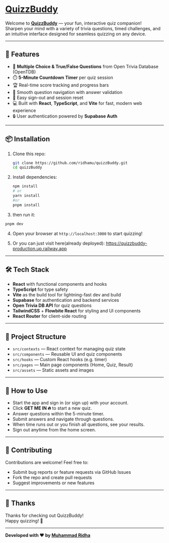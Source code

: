 # [<u>QuizzBuddy</u>](https://quizzbuddy-production.up.railway.app/)

Welcome to [<u>**QuizzBuddy**</u>](https://quizzbuddy-production.up.railway.app/) — your fun, interactive quiz companion!  
Sharpen your mind with a variety of trivia questions, timed challenges, and an intuitive interface designed for seamless quizzing on any device.

---

## 🚀 Features

- 🎯 **Multiple Choice & True/False Questions** from Open Trivia Database (OpenTDB)
- ⏱️ **5-Minute Countdown Timer** per quiz session
- 🏆 Real-time score tracking and progress bars
- 🔄 Smooth question navigation with answer validation
- 🚪 Easy sign-out and session reset
- 💻 Built with **React**, **TypeScript**, and **Vite** for fast, modern web experience
- 🔒 User authentication powered by **Supabase Auth**

---

## 📦 Installation

1. Clone this repo:

   ```bash
   git clone https://github.com/ridhamu/quizzBuddy.git
   cd quizzBuddy
   ```

2. Install dependencies:

   ```bash
   npm install
   # or
   yarn install
   #or
   pnpm install
   ```
3. then run it:
  ```bash
  pnpm dev
  ```

4. Open your browser at `http://localhost:3000` to start quizzing!

5. Or you can just visit here(already deployed): [<u>https://quizzbuddy-production.up.railway.app</u>](https://quizzbuddy-production.up.railway.app)

---

## 🛠️ Tech Stack

- **React** with functional components and hooks
- **TypeScript** for type safety
- **Vite** as the build tool for lightning-fast dev and build
- **Supabase** for authentication and backend services
- **Open Trivia DB API** for quiz questions
- **TailwindCSS** + **Flowbite React** for styling and UI components
- **React Router** for client-side routing

---

## 🧩 Project Structure

- `src/contexts` — React context for managing quiz state  
- `src/components` — Reusable UI and quiz components  
- `src/hooks` — Custom React hooks (e.g. timer)  
- `src/pages` — Main page components (Home, Quiz, Result)  
- `src/assets` — Static assets and images

---

## 🎯 How to Use

- Start the app and sign in (or sign up) with your account.
- Click **GET ME IN 🔥** to start a new quiz.
- Answer questions within the 5-minute timer.
- Submit answers and navigate through questions.
- When time runs out or you finish all questions, see your results.
- Sign out anytime from the home screen.

---

## 🤝 Contributing

Contributions are welcome! Feel free to:

- Submit bug reports or feature requests via GitHub Issues
- Fork the repo and create pull requests
- Suggest improvements or new features


---

## 🙌 Thanks

Thanks for checking out QuizzBuddy!  
Happy quizzing! 🎉

---

**Developed with ❤️ by [<u>Muhammad Ridha</u>](https://github.com/ridhamu)**